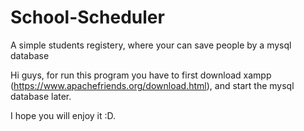 # School-Scheduler
A simple students registery, where your can save people by a mysql database

Hi guys, for run this program you have to first download xampp (https://www.apachefriends.org/download.html), and start the mysql database later.

I  hope you will enjoy it :D.
